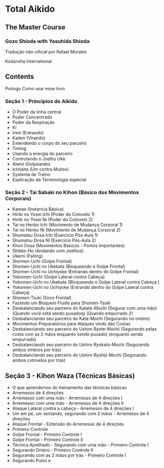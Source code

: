 # Total Aikido
## The Master Course

### Gozo Shioda with Yasuhida Shioda
Tradução não-oficial por Rafael Morales

Kodansha International

## Contents

Prologo
Como usar esse livro

### Seção 1 - Principios do Aikido

* O Poder da linha central
* Poder Concentrado
* Poder da Respiração
* Ki
* Irimi (Entrando)
* Kaiten (Virando)
* Extendendo o corpo do seu parceiro
* Timing
* Usando a energia do parceiro
* Controlando o Joelho Uke
* Atemi (Golpeando)
* Ichitaita (Um contra Muitos)
* Systema de Treino
* Explicação da Terminologia especial

### Seção 2 - Tai Sabaki no Kihon (Básico dos Movimentos Corporais)

* Kamae (Instancia Básica)
* Hiriki no Yosei Ichi (Poder do Cotovelo 1)
* Hiriki no Yosei Ni (Poder do Cotovelo 2)
* Tai no Henko Ichi (Movimento de Mudança Corporal 1)
* Tai no Henko Ni (Movimento de Mudança Corporal 2)
* Shumatsu Dosa Ichi (Exercicio Pós-Aula 1)
* Shumatsu Dosa Ni (Exercicio Pós-Aula 2)
* Khon Dosa (Movimentos Básicos - Pontos Importantes)
* Shikko-Ho (Andando com Joelhos)
* Ukemi (Falling)
* Shomen-Uchi (Golpe Frontal)
* Shomen-Uchi no Ukekata (Bloqueando o Golpe Frontal)
* Shomen-Uchi no Uchiyoke (Entrando dentro do Golpe Frontal)
* Yokomen-Uchi (Golpe Lateral contra Cabeça)
* Yokomen-Uchi no Ukekata (Bloqueando o Golpe Lateral contra Cabeça )
* Yokomen-Uchi no Uchiyoke (Entrando dentro do Golpe Lateral contra Cabeça)
* Shomen-Tsuki (Soco Frontal)
* Fazendo um Bloqueio Fluido para Shomen-Tsuki
* Desbalanciando seu parceiro do Katate-Mochi (Segurar com uma mão)
  (Quando você está sendo puxadoq)
  (Quando empurrado 2)
* Desbalanciando seu parceiro do Kata-Mochi (Segurando no ombro)
* Movimentos Preparatórios para Ataques vindo das Costas
* Desbalanciando seu parceiro do Ushiro Ryote-Mochi (Segurando pelas costa com as 2 mãos enquanto sendo puxado)
  (enquanto sendo empurrado)
* Desbalanciando seu parceiro do Ushiro Ryokata-Mochi (Segurando ambos ombros por trás)
* Desbalanciando seu parceiro do Ushiro Ryohiji-Mochi (Segurando ambos cotovelos por trás)

## Seção 3 - Kihon Waza (Técnicas Básicas)

* O que aprendemos do treinamento das técnicas básicas
* Arremesso de 4 direções
* Arremesso com uma mão - Arremesso de 4 direções I
* Arremesso com uma mão - Arremesso de 4 direções II
* Ataque Lateral contra a cabeça - Arremesso de 4 direções I
* Um em pé, um sentando, segurando com 2 mãos - Arremesso de 4 direções 
* Ataque Frontal - Extensão do Arremesso de 4 direções 
* Primeiro Controle
* Golpe Frontal - Primeiro Controle I
* Golpe Frontal - Primeiro Controle II
* Técnica Ajoelhado - Segurando com uma mão - Primeiro Controle I
* Segurando Ombro - Primeiro Controle II
* Segurando com as 2 mãos por trás - Primeiro Controle I
* Segurando Pulso e 